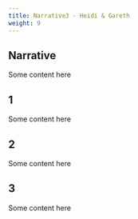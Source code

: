 ```yaml
---
title: Narrative3 - Heidi & Gareth
weight: 9
---
```

<div class="slide" markdown="1">

## Narrative

Some content here

</div>

<div class="slide" markdown="1">

## 1

Some content here

</div>

<div class="slide" markdown="1">

## 2

Some content here

</div>

<div class="slide" markdown="1">

## 3

Some content here

</div>